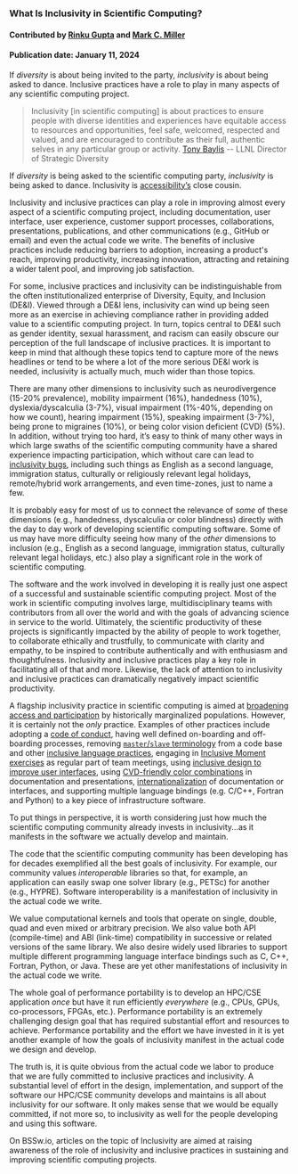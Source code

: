 ### What Is Inclusivity in Scientific Computing?

#### Contributed by [Rinku Gupta](https://github.com/rinkug) and [Mark C. Miller](https://github.com/markcmiller86)

#### Publication date: January 11, 2024

<!--deck start-->
If *diversity* is about being invited to the party, *inclusivity* is about being asked to dance.
Inclusive practices have a role to play in many aspects of any scientific computing project.
<!--deck end-->

<!--body start--->
> Inclusivity [in scientific computing] is about practices to ensure people with diverse identities and experiences have equitable access to resources and opportunities, feel safe, welcomed, respected and valued, and are encouraged to contribute as their full, authentic selves in any particular group or activity. [Tony Baylis](https://people.llnl.gov/baylis3) -- LLNL Director of Strategic Diversity

If *diversity* is being asked to the scientific computing party, *inclusivity* is being asked to dance.
Inclusivity is [accessibility’s](https://www.inclusionhub.com/articles/a11y-at-salesforce) close cousin.

Inclusivity and inclusive practices can play a role in improving almost every aspect of a scientific computing project, including documentation, user interface, user experience, customer support processes, collaborations, presentations, publications, and other communications (e.g., GitHub or email) and even the actual code we write. 
The benefits of inclusive practices include reducing barriers to adoption, increasing a product's reach, improving productivity, increasing innovation, attracting and retaining a wider talent pool, and improving job satisfaction.

For some, inclusive practices and inclusivity can be indistinguishable from the often institutionalized enterprise of Diversity, Equity, and Inclusion (DE&I).
Viewed through a DE&I lens, inclusivity can wind up being seen more as an exercise in achieving compliance rather in providing added value to a scientific computing project.
In turn, topics central to DE&I such as gender identity, sexual harassment, and racism can easily obscure our perception of the full landscape of inclusive practices.
It is important to keep in mind that although these topics tend to capture more of the news headlines or tend to be where a lot of the more serious DE&I work is needed, inclusivity is actually much, much wider than those topics.

There are many other dimensions to inclusivity such as neurodivergence (15-20% prevalence), mobility impairment (16%), handedness (10%), dyslexia/dyscalculia (3-7%), visual impairment (1%-40%, depending on how we count), hearing impairment (15%), speaking impairment (3-7%), being prone to migraines (10%), or being color vision deficient (CVD) (5%).
In addition, without trying too hard, it’s easy to think of many other ways in which large swaths of the scientific computing community have a shared experience impacting participation, which without care can lead to [inclusivity bugs](https://bssw.io/items/inclusivity-bugs), including such things as English as a second language, immigration status, culturally or religiously relevant legal holidays, remote/hybrid work arrangements, and even time-zones, just to name a few.

It is probably easy for most of us to connect the relevance of *some* of these dimensions (e.g., handedness, dyscalculia or color blindness) directly with the day to day work of developing scientific computing software.
Some of us may have more difficulty seeing how many of the *other* dimensions to inclusion (e.g., English as a second language, immigration status, culturally relevant legal holidays, etc.) also play a significant role in the work of scientific computing.

The software and the work involved in developing it is really just one aspect of a successful and sustainable scientific computing project.
Most of the work in scientific computing involves large, multidisciplinary teams with contributors from all over the world and with the goals of advancing science in service to the world.
Ultimately, the scientific productivity of these projects is significantly impacted by the ability of people to work together, to collaborate ethically and trustfully, to communicate with clarity and empathy, to be inspired to contribute authentically and with enthusiasm and thoughtfulness.
Inclusivity and inclusive practices play a key role in facilitating all of that and more.
Likewise, the lack of attention to inclusivity and inclusive practices can dramatically negatively impact scientific productivity.

A flagship inclusivity practice in scientific computing is aimed at [broadening access and participation](https://bssw.io/blog_posts/increasing-productivity-by-broadening-participation-in-scientific-software-communities) by historically marginalized populations.
However, it is certainly not the *only* practice.
Examples of other practices include adopting a [code of conduct](https://www.acm.org/code-of-ethics), having well defined on-boarding and off-boarding processes, removing [`master`/`slave` terminology](https://bssw.io/blog_posts/experiences-replacing-master-slave-terminology-in-ale3d-and-sierra) from a code base and other [inclusive language practices](https://bssw.io/items/inclusive-language-resources), engaging in [Inclusive Moment exercises](https://hpc-workforce-development-and-retention.github.io/hpc-wdr/jekyll/update/2023/04/08/inclusive-minute.html) as regular part of team meetings, using [inclusive design to improve user interfaces](https://uxdesign.cc/a-beginners-guide-to-inclusive-ux-design-b8dcc94f5068), using [CVD-friendly color combinations](https://www.tableau.com/blog/examining-data-viz-rules-dont-use-red-green-together) in documentation and presentations, [internationalization](https://www.tutorialspoint.com/run-a-qt-app-in-a-different-language) of documentation or interfaces, and supporting multiple language bindings (e.g. C/C++, Fortran and Python) to a key piece of infrastructure software.

To put things in perspective, it is worth considering just how much the scientific computing community already invests in inclusivity...as it manifests in the software we actually develop and maintain.

The code that the scientific computing community has been developing has for decades exemplified all the best goals of inclusivity.
For example, our community values *interoperable* libraries so that, for example, an application can easily swap one solver library (e.g., PETSc) for another (e.g., HYPRE).
Software interoperability is a manifestation of inclusivity in the actual code we write.

We value computational kernels and tools that operate on single, double, quad and even mixed or arbitrary precision.
We also value both API (compile-time) and ABI (link-time) compatibility in successive or related versions of the same library. 
We also desire widely used libraries to support multiple different programming language interface bindings such as C, C++, Fortran, Python, or Java.
These are yet other manifestations of inclusivity in the actual code we write.

The whole goal of performance portability is to develop an HPC/CSE application *once* but have it run efficiently *everywhere* (e.g., CPUs, GPUs, co-processors, FPGAs, etc.).
Performance portability is an extremely challenging design goal that has required substantial effort and resources to achieve.
Performance portability and the effort we have invested in it is yet another example of how the goals of inclusivity manifest in the actual code we design and develop.

The truth is, it is quite obvious from the actual code we labor to produce that we are fully committed to inclusive practices and inclusivity.
A substantial level of effort in the design, implementation, and support of the software our HPC/CSE community develops and maintains is all about inclusivity for our software.
It only makes sense that we would be equally committed, if not more so, to inclusivity as well for the people developing and using this software.

On BSSw.io, articles on the topic of Inclusivity are aimed at raising awareness of the role of inclusivity and inclusive practices in sustaining and improving scientific computing projects.

<!--body end--->

<!---
Publish: yes
Pinned: yes
Topics: inclusivity
--->

